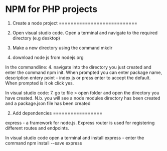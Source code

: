 NPM for PHP projects
=====================

1. Create a node project
===========================

1. Open visual studio code. Open a terminal and navigate to the required directory (e.g desktop)
2. Make a new directory using the command mkdir <directoryname>
3. download node js from nodejs.org

In the commandline:
4. navigate into the directory you just created and enter the command npm init. When prompted you can enter package name, description entery point - index.js or press
enter to accept the default.  When prompted is it ok click yes.

In visual studio code: 
7. go to file > open folder and open the directory you have created. N.b. you will see a node modules directory has been created and a package.json file has been created

2. Add dependencies
=================

express - a framework for node.js. Express router is used for registering different routes and endpoints.

In visual studio code open a terminal and install express - enter the command npm install --save express
